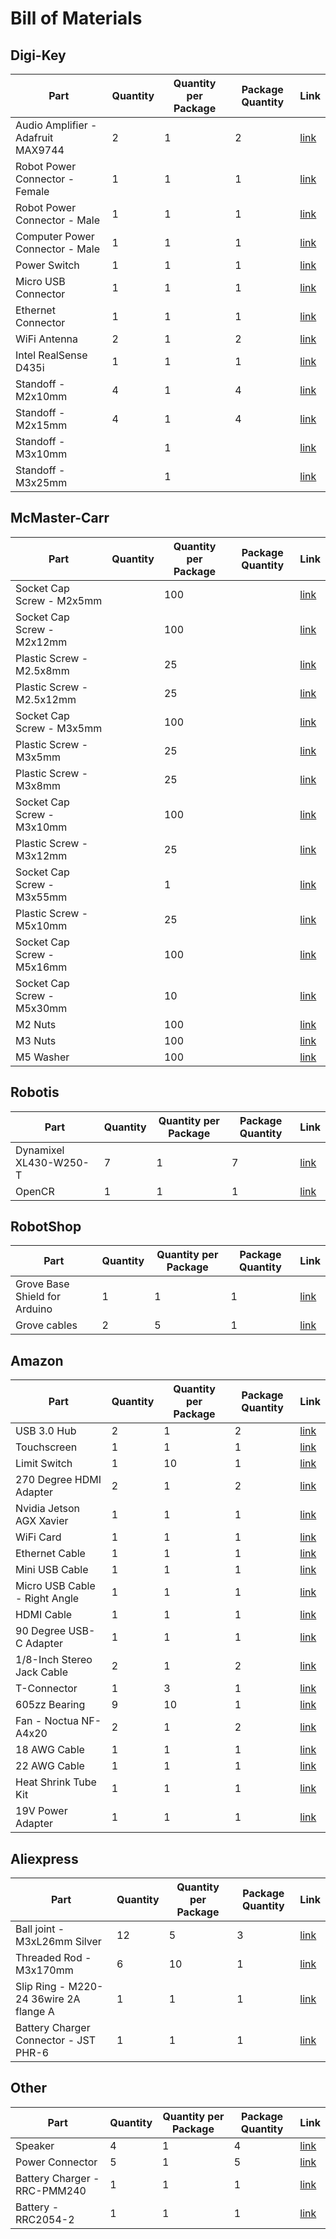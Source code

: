 # Bill of Materials

## Digi-Key
| Part                                 | Quantity | Quantity per Package | Package Quantity | Link                                                                                      |
| ------------------------------------ | -------- | -------------------- | ---------------- | ----------------------------------------------------------------------------------------- |
| Audio Amplifier - Adafruit MAX9744   | 2        | 1                    | 2                | [link](https://www.digikey.ca/en/products/detail/adafruit-industries-llc/1752/4990780)    |
| Robot Power Connector - Female       | 1        | 1                    | 1                | [link](https://www.digikey.ca/en/products/detail/switchcraft-inc/ST10U/4966994)           |
| Robot Power Connector - Male         | 1        | 1                    | 1                | [link](https://www.digikey.ca/en/products/detail/switchcraft-inc/S10KS12/3909315)         |
| Computer Power Connector - Male      | 1        | 1                    | 1                | [link](https://www.digikey.ca/en/products/detail/172-4208/172-4208-ND/2439192)            |
| Power Switch                         | 1        | 1                    | 1                | [link](https://www.digikey.ca/en/products/detail/cit-relay-and-switch/RA1122CWC/12418886) |
| Micro USB Connector                  | 1        | 1                    | 1                | [link](https://www.digikey.ca/en/products/detail/adafruit-industries-llc/4217/10244658)   |
| Ethernet Connector                   | 1        | 1                    | 1                | [link](https://www.digikey.ca/en/products/detail/harting/09454521561/8033369)             |
| WiFi Antenna                         | 2        | 1                    | 2                | [link](https://www.digikey.ca/en/products/detail/molex/2042811200/8020428)                |
| Intel RealSense D435i                | 1        | 1                    | 1                | [link](https://www.digikey.ca/en/products/detail/intel-realsense/82635D435IDK5P/9926004)  |
| Standoff - M2x10mm                   | 4        | 1                    | 4                | [link](https://www.digikey.ca/en/products/detail/wurth-electronics-inc/971100244/9488622) |
| Standoff - M2x15mm                   | 4        | 1                    | 4                | [link](https://www.digikey.ca/en/products/detail/w%C3%BCrth-elektronik/971150244/9488640) |
| Standoff - M3x10mm                   |          | 1                    |                  | [link](https://www.digikey.ca/en/products/detail/keystone-electronics/24337/1532138)      |
| Standoff - M3x25mm                   |          | 1                    |                  | [link](https://www.digikey.ca/en/products/detail/keystone-electronics/24342/1532143)      |

## McMaster-Carr
| Part                                 | Quantity | Quantity per Package | Package Quantity | Link                                        |
| ------------------------------------ | -------- | -------------------- | ---------------- | ------------------------------------------- |
| Socket Cap Screw - M2x5mm            |          | 100                  |                  | [link](https://www.mcmaster.com/91290A012/) |
| Socket Cap Screw - M2x12mm           |          | 100                  |                  | [link](https://www.mcmaster.com/91290A019/) |
| Plastic Screw - M2.5x8mm             |          | 25                   |                  | [link](https://www.mcmaster.com/96817A268/) |
| Plastic Screw - M2.5x12mm            |          | 25                   |                  | [link](https://www.mcmaster.com/96817A274/) |
| Socket Cap Screw - M3x5mm            |          | 100                  |                  | [link](https://www.mcmaster.com/91290A110/) |
| Plastic Screw - M3x5mm               |          | 25                   |                  | [link](https://www.mcmaster.com/96817A300/) |
| Plastic Screw - M3x8mm               |          | 25                   |                  | [link](https://www.mcmaster.com/96817A330/) |
| Socket Cap Screw - M3x10mm           |          | 100                  |                  | [link](https://www.mcmaster.com/91290A115/) |
| Plastic Screw - M3x12mm              |          | 25                   |                  | [link](https://www.mcmaster.com/96817A370/) |
| Socket Cap Screw - M3x55mm           |          | 1                    |                  | [link](https://www.mcmaster.com/91290A573/) |
| Plastic Screw - M5x10mm              |          | 25                   |                  | [link](https://www.mcmaster.com/96817A620/) |
| Socket Cap Screw - M5x16mm           |          | 100                  |                  | [link](https://www.mcmaster.com/91290A232/) |
| Socket Cap Screw - M5x30mm           |          | 10                   |                  | [link](https://www.mcmaster.com/91290A194/) |
| M2 Nuts                              |          | 100                  |                  | [link](https://www.mcmaster.com/90592A075/) |
| M3 Nuts                              |          | 100                  |                  | [link](https://www.mcmaster.com/90592A085/) |
| M5 Washer                            |          | 100                  |                  | [link](https://www.mcmaster.com/90965A160/) |

## Robotis
| Part                                 | Quantity | Quantity per Package | Package Quantity | Link                                                   |
| ------------------------------------ | -------- | -------------------- | ---------------- | ------------------------------------------------------ |
| Dynamixel XL430-W250-T               | 7        | 1                    | 7                | [link](https://www.robotis.us/dynamixel-xl430-w250-t/) |
| OpenCR                               | 1        | 1                    | 1                | [link](https://www.robotis.us/opencr1-0/)              |

## RobotShop
| Part                                 | Quantity | Quantity per Package | Package Quantity | Link                                                                        |
| ------------------------------------ | -------- | -------------------- | ---------------- | --------------------------------------------------------------------------- |
| Grove Base Shield for Arduino        | 1        | 1                    | 1                | [link](https://www.robotshop.com/ca/en/i-o-grove-base-shield-arduino.html)  |
| Grove cables                         | 2        | 5                    | 1                | [link](https://www.robotshop.com/ca/en/grove-4-pin-buckled-20cm-cable.html) |

## Amazon
| Part                                 | Quantity | Quantity per Package | Package Quantity | Link                                                                                                                    |
| ------------------------------------ | -------- | -------------------- | ---------------- | ----------------------------------------------------------------------------------------------------------------------- |
| USB 3.0 Hub                          | 2        | 1                    | 2                | [link](https://www.amazon.ca/-/fr/dp/B01M4J1DDP/ref=dp_prsubs_2?th=1)                                                   |
| Touchscreen                          | 1        | 1                    | 1                | [link](https://www.amazon.ca/Longruner-Capacitive-Display-800x480-Raspberry/dp/B071X8H5FB)                              |
| Limit Switch                         | 1        | 10                   | 1                | [link](https://www.amazon.ca/URBEST-Terminals-Action-Momentary-Switch/dp/B01LZV8501)                                    |
| 270 Degree HDMI Adapter              | 2        | 1                    | 2                | [link](https://www.amazon.ca/Monoprice-103850-Degree-Female-Saver/dp/B002K8H7XS)                                        |
| Nvidia Jetson AGX Xavier             | 1        | 1                    | 1                | [link](https://www.amazon.ca/-/fr/NVIDIA-Jetson-AGX-Xavier-développeur/dp/B083ZL3X5B)                                   |
| WiFi Card                            | 1        | 1                    | 1                | [link](https://www.amazon.ca/Wireless-Card-2-4GHz-Intel-8265-NGW/dp/B07Q3NG5CZ)                                         |
| Ethernet Cable                       | 1        | 1                    | 1                | [link](https://www.amazon.ca/-/fr/AmazonBasics-Câble-réseau-Ethernet-catégorie/dp/B00N2VISLW)                           |
| Mini USB Cable                       | 1        | 1                    | 1                | [link](https://www.amazon.ca/-/fr/embarquée-appareils-numériques-navigation-satellite/dp/B00P0GI68M)                    |
| Micro USB Cable - Right Angle        | 1        | 1                    | 1                | [link](https://www.amazon.ca/-/fr/StarTech-Usbaub5cmd-Cordon-câble-micro/dp/B00EBGGXS2)                                 |
| HDMI Cable                           | 1        | 1                    | 1                | [link](https://www.amazon.ca/-/fr/Monoprice-113586-Ultra-Série-câble-vitesse/dp/B014ROO14U)                             |
| 90 Degree USB-C Adapter              | 1        | 1                    | 1                | [link](https://www.amazon.ca/-/fr/Adaptateur-femelle-extension-Chromebook-Pixelbook/dp/B07VN4SFWM)                      |
| 1/8-Inch Stereo Jack Cable           | 2        | 1                    | 2                | [link](https://www.amazon.ca/-/fr/StarTech-com-MU3MMS2RA-C%C3%A2ble-audio-st%C3%A9r%C3%A9o/dp/B004G7V5O8)               |
| T-Connector                          | 1        | 3                    | 1                | [link](https://www.amazon.ca/-/fr/ShareGoo-connecteurs-femelles-t%C3%A9l%C3%A9command%C3%A9-quadrirotor/dp/B08L1MY4YZ/) |
| 605zz Bearing                        | 9        | 10                   | 1                | [link](https://www.amazon.ca/-/fr/Generic-roulements-billes-miniatures-blindage/dp/B07VTKYF73)                          |
| Fan - Noctua NF-A4x20                | 2        | 1                    | 2                | [link](https://www.amazon.ca/Noctua-NF-A4x20-5V-Premium-Quality-Quiet/dp/B072Q3CMRW)                                    |
| 18 AWG Cable                         | 1        | 1                    | 1                | [link](https://www.amazon.ca/-/fr/TUOFENG-Fil-électrique-AWG-raccordement/dp/B07GBVSZ4S)                                |
| 22 AWG Cable                         | 1        | 1                    | 1                | [link](https://www.amazon.ca/-/fr/TUOFENG-Fil-électrique-AWG-raccordement/dp/B07G2JWYDW)                                |
| Heat Shrink Tube Kit                 | 1        | 1                    | 1                | [link](https://www.amazon.ca/-/fr/SummitLink%C2%AE-thermor%C3%A9tractables-assorties-couleurs-tailles/dp/B01EMHNTWC)    |
| 19V Power Adapter                    | 1        | 1                    | 1                | [link](https://www.amazon.ca/gp/product/B075VN5D5X)                                                                     |

## Aliexpress
| Part                                   | Quantity | Quantity per Package | Package Quantity | Link                                                    |
| -------------------------------------- | -------- | -------------------- | ---------------- | ------------------------------------------------------- |
| Ball joint - M3xL26mm Silver           | 12       | 5                    | 3                | [link](https://fr.aliexpress.com/item/33012480343.html) |
| Threaded Rod - M3x170mm                | 6        | 10                   | 1                | [link](https://fr.aliexpress.com/item/32859175622.html) |
| Slip Ring - M220-24 36wire 2A flange A | 1        | 1                    | 1                | [link](https://fr.aliexpress.com/item/32919903199.html) |
| Battery Charger Connector - JST PHR-6  | 1        | 1                    | 1                | [link](https://fr.aliexpress.com/item/32963428352.html) |

## Other
| Part                                   | Quantity | Quantity per Package | Package Quantity | Link                                                                                                                                              |
| -------------------------------------- | -------- | -------------------- | ---------------- | ------------------------------------------------------------------------------------------------------------------------------------------------- |
| Speaker                                | 4        | 1                    | 4                | [link](https://solen.ca/products/speakers/home-speakers/fullranges/dayton-audio-dma45-8-1-1-2-dual-magnet-aluminum-cone-full-range-driver-8-ohm/) |
| Power Connector                        | 5        | 1                    | 5                | [link](https://addison-electronique.com/en/products/electricity/kit-of-housing-connectors-male-fem-2-pin-type-250/)                               |
| Battery Charger - RRC-PMM240           | 1        | 1                    | 1                | [link](https://www.mouser.ca/ProductDetail/RRC-Power-Solutions/RRC-PMM240?qs=%2Fha2pyFadui4KKP5uqWXJzKgD45PfwnjpscJATkXtHgJJYcpB5t8jA==)          |
| Battery - RRC2054-2                    | 1        | 1                    | 1                | [link](https://www.mouser.ca/ProductDetail/RRC-Power-Solutions/RRC2054-2?qs=%2Fha2pyFadujRgjrFBN7rdOZC0mBI1spzNmbngU%2FMNZA%3D)                   |

